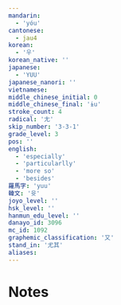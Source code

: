 ```yaml
---
mandarin:
  - 'yóu'
cantonese:
  - jau4
korean:
  - '우'
korean_native: ''
japanese:
  - 'YUU'
japanese_nanori: ''
vietnamese:
middle_chinese_initial: 0
middle_chinese_final: 'ɨu'
stroke_count: 4
radical: '尢'
skip_number: '3-3-1'
grade_level: 3
pos: ''
english:
  - 'especially'
  - 'particularlly'
  - 'more so'
  - 'besides'
羅馬字: 'yuu'
韓文: '윳'
joyo_level: ''
hsk_level: ''
hanmun_edu_level: ''
danayo_id: 3096
mc_id: 1092
graphemic_classification: '又'
stand_in: '尤其'
aliases:
---
```


# Notes
